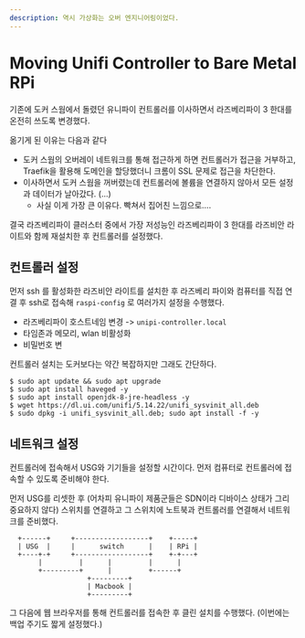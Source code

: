 ```yaml
---
description: 역시 가상화는 오버 엔지니어링이었다.
---
```


# Moving Unifi Controller to Bare Metal RPi

기존에 도커 스웜에서 돌렸던 유니파이 컨트롤러를 이사하면서 라즈베리파이 3 한대를 온전히 쓰도록 변경했다. 

옮기게 된 이유는 다음과 같다

* 도커 스웜의 오버레이 네트워크를 통해 접근하게 하면 컨트롤러가 접근을 거부하고, Traefik을 활용해 도메인을 할당했더니 크롬이 SSL 문제로 접근을 차단한다.
* 이사하면서 도커 스웜을 꺼버렸는데 컨트롤러에 볼륨을 연결하지 않아서 모든 설정과 데이터가 날아갔다. \(...\) 
  * 사실 이게 가장 큰 이유다. 빡쳐서 집어친 느낌으로....

결국 라즈베리파이 클러스터 중에서 가장 저성능인 라즈베리파이 3 한대를 라즈비안 라이트와 함께 재설치한 후 컨트롤러를 설정했다. 

## 컨트롤러 설정 

먼저 ssh 를 활성화한 라즈비안 라이트를 설치한 후 라즈베리 파이와 컴퓨터를 직접 연결 후 ssh로 접속해 `raspi-config` 로 여러가지 설정을 수행했다. 

* 라즈베리파이 호스트네임 변경 -&gt; `unipi-controller.local`
* 타임존과 메모리, wlan 비활성화
* 비밀번호 변

컨트롤러 설치는 도커보다는 약간 복잡하지만 그래도 간단하다.

```text
$ sudo apt update && sudo apt upgrade
$ sudo apt install haveged -y
$ sudo apt install openjdk-8-jre-headless -y
$ wget https://dl.ui.com/unifi/5.14.22/unifi_sysvinit_all.deb
$ sudo dpkg -i unifi_sysvinit_all.deb; sudo apt install -f -y
```

## 네트워크 설정

컨트롤러에 접속해서 USG와 기기들을 설정할 시간이다. 먼저 컴퓨터로 컨트롤러에 접속할 수 있도록 준비해야 한다. 

먼저 USG를 리셋한 후 \(어차피 유니파이 제품군들은 SDN이라 디바이스 상태가 그리 중요하지 않다\) 스위치를 연결하고 그 스위치에 노트북과 컨트롤러를 연결해서 네트워크를 준비했다.

```text
  +------+     +------------------+    +-----+
  | USG  |     |      switch      |    | RPi |
  +----+-+     +------------------+    +-+---+
       |         |      |         |      |
       +---------+      |         +------+
                   +---------+
                   | Macbook |
                   +---------+
```

그 다음에  웹 브라우저를 통해 컨트롤러를 접속한 후 클린 설치를 수행했다. \(이번에는 백업 주기도 짧게 설정했다.\)

